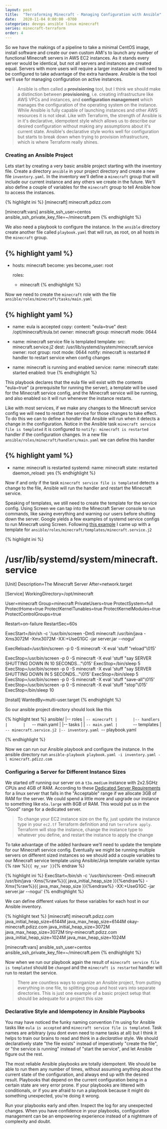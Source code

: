 ```yaml
---
layout: post
title:  "Terraforming Minecraft - Managing Configuration with Ansible"
date:   2020-11-04 0:00:00 -0700
categories: devops ansible linux minecraft
series: minecraft-terraform
order: 4
---
```


So we have the makings of a pipeline to take a minimal CentOS image, install software and create our own custom AMI's to launch any number of functional Minecraft servers in AWS EC2 instances. As it stands every server would be identical, but not all servers and instances are created equal. Servers with more users will require a larger instance and will need to be configured to take advantage of the extra hardware. Ansible is the tool we'll use for managing configuration on active instances.

> Ansible is often called a **provisioning** tool, but I think we should make a distinction between **provisioning**, i.e. creating infrastructure like AWS VPCs and instances, and **configuration management** which manages the configuration of the operating system on the instance. While Ansible is fully capable of launching instances and other AWS resources it is not ideal. Like with Terraform, the strength of Ansible is in it's declarative, idempotent style which allows us to describe our desired configuration without making any assumptions about it's current state. Ansible's declarative style works well for configuration but starts to break down when trying to provision infrastructure, which is where Terraform really shines.

### Creating an Ansible Project

Lets start by creating a very basic ansible project starting with the inventory file. Create a directory `ansible` in your project directory and create a new file `inventory.yaml`. In the inventory we'll define a `minecraft` group that will include our current instance and any others we create in the future. We'll also define a couple of variables for the `minecraft` group to tell Ansible how to access the instances.

{% highlight ini %}
[minecraft]
minecraft.pdizz.com

[minecraft:vars]
ansible_ssh_user=centos 
ansible_ssh_private_key_file=~/minecraft.pem
{% endhighlight %}

We also need a playbook to configure the instance. In the `ansible` directory create another file called `playbook.yaml` that will run, as root, on all hosts in the `minecraft` group.

{% highlight yaml %}
---
- hosts: minecraft
  become: yes
  become_user: root

  roles:
    - minecraft
{% endhighlight %}

Now we need to create the `minecraft` role with the file `ansible/roles/minecraft/tasks/main.yaml`

{% highlight yaml %}
---
- name: eula is accepted
  copy:
    content: "eula=true"
    dest: /opt/minecraft/eula.txt
    owner: minecraft
    group: minecraft
    mode: 0644

- name: minecraft service file is templated
  template:
    src: minecraft.service.j2
    dest: /usr/lib/systemd/system/minecraft.service
    owner: root
    group: root
    mode: 0644
  notify: minecraft is restarted # handler to restart service when config changes

- name: minecraft is running and enabled
  service:
    name: minecraft
    state: started
    enabled: true
{% endhighlight %}

This playbook declares that the eula file will exist with the contents "eula=true" (a prerequisite for running the server), a template will be used for the Minecraft service config, and the Minecraft service will be running, and also enabled so it will run whenever the instance restarts.

Like with most services, if we make any changes to the Minecraft service config we will need to restart the service for those changes to take effect. To do this we can to define a *handler* that Ansible will run when it detects a change in the configuration. Notice in the Ansible task `minecraft service file is templated` it is configured to `notify: minecraft is restarted` handler if the configuration changes. In a new file `ansible/roles/minecraft/handlers/main.yaml` we can define this handler

{% highlight yaml %}
---
- name: minecraft is restarted
  systemd:
    name: minecraft
    state: restarted
    daemon_reload: yes
{% endhighlight %}

Now if and only if the task `minecraft service file is templated` detects a change to the file, Ansible will run the handler and restart the Minecraft service. 

Speaking of templates, we still need to create the template for the service config. Using Screen we can tap into the Minecraft Server console to run commands, like saving everything and warning our users before shutting down the server. Google yields a few examples of systemd service configs to run Minecraft using Screen. Following [this example](https://minecraft.gamepedia.com/Tutorials/Server_startup_script) I came up with a template for `ansible/roles/minecraft/templates/minecraft.service.j2`

{% highlight ini %}
# /usr/lib/systemd/system/minecraft.service
[Unit]
Description=The Minecraft Server
After=network.target

[Service]
WorkingDirectory=/opt/minecraft

User=minecraft
Group=minecraft
PrivateUsers=true
ProtectSystem=full
ProtectHome=true
ProtectKernelTunables=true
ProtectKernelModules=true
ProtectControlGroups=true

Restart=on-failure
RestartSec=60s

ExecStart=/bin/sh -c '/usr/bin/screen -DmS minecraft /usr/bin/java -Xms3072M -Xmx3072M -XX:+UseG1GC -jar server.jar --nogui'

ExecReload=/usr/bin/screen -p 0 -S minecraft -X eval 'stuff "reload"\\015'

ExecStop=/usr/bin/screen -p 0 -S minecraft -X eval 'stuff "say SERVER SHUTTING DOWN IN 10 SECONDS..."\015'
ExecStop=/bin/sleep 5
ExecStop=/usr/bin/screen -p 0 -S minecraft -X eval 'stuff "say SERVER SHUTTING DOWN IN 5 SECONDS..."\015'
ExecStop=/bin/sleep 5
ExecStop=/usr/bin/screen -p 0 -S minecraft -X eval 'stuff "save-all"\015'
ExecStop=/usr/bin/screen -p 0 -S minecraft -X eval 'stuff "stop"\015'
ExecStop=/bin/sleep 10

[Install]
WantedBy=multi-user.target
{% endhighlight %}

So our ansible project directory should look like this

{% highlight text %}
ansible/
|-- roles
|   `-- minecraft
|       |-- handlers
|       |   `-- main.yaml
|       |-- tasks
|       |   `-- main.yaml
|       `-- templates
|           `-- minecraft.service.j2
|-- inventory.yaml
`-- playbook.yaml

{% endhighlight %}

Now we can run our Ansible playbook and configure the instance. In the ansible directory run `ansible-playbook playbook.yaml -i inventory.yaml -l minecraft.pdizz.com`

### Configuring a Server for Different Instance Sizes

We started off running our server on a `t3a.medium` instance with 2x2.5GHz CPUs and 4GB of RAM. According to these [Dedicated Server Requirements](https://minecraft.gamepedia.com/Server/Requirements/Dedicated) for a linux server that falls in the "Acceptable" range if we allocate 3GB of RAM for the server. We could spend a little more and upgrade our instance to something like `m5a.large` with 8GB of RAM. This would put us in the "Good" range for a dedicated server.

> To change your EC2 instance size on the fly, just update the instance type in your `ec2.tf` Terraform definition and run `terraform apply`. Terraform will stop the instance, change the instance type to whatever you define, and restart the instance to apply the change

To take advantage of the added hardware we'll need to update the template for our Minecraft service config. Eventually we might be running multiple servers on different sized instances so we should add a couple variables to our Minecraft service template using Ansible/Jinja template variable syntax {% raw %}`{{ my_var }}`{% endraw %}

{% highlight ini %}
ExecStart=/bin/sh -c '/usr/bin/screen -DmS minecraft /usr/bin/java -Xms{%raw%}{{ java_initial_heap_size }}{%endraw%} -Xmx{%raw%}{{ java_max_heap_size }}{%endraw%} -XX:+UseG1GC -jar server.jar --nogui'
{% endhighlight %}

We can define different values for these variables for each host in our Ansible inventory.

{% highlight text %}
[minecraft]
minecraft.pdizz.com      java_initial_heap_size=6144M java_max_heap_size=6144M
okay-minecraft.pdizz.com java_initial_heap_size=3072M java_max_heap_size=3072M
tiny-minecraft.pdizz.com java_initial_heap_size=1024M java_max_heap_size=1024M

[minecraft:vars]
ansible_ssh_user=centos 
ansible_ssh_private_key_file=~/minecraft.pem
{% endhighlight %}

Now when we run our playbook again the result of `minecraft service file is templated` should be `changed` and the `minecraft is restarted` handler will run to restart the service.

> There are countless ways to organize an Ansible project, from putting everything in one file, to splitting group and host vars into separate directories. This is just one example of a basic project setup that should be adequate for a project this size

### Declarative Style and Idempotency in Ansible Playbooks

You may have noticed the funky naming convention I'm using for Ansible tasks like `eula is accepted` and `minecraft service file is templated`. Task names are arbitrary (you dont even need to name tasks at all) but I think it helps to train our brains to read and think in a *declarative* style. We should declaratively state "the file exists" instead of imperatively "create the file", or "the service is running" instead of "start the service", and let Ansible figure out the rest. 

The most reliable Ansible playbooks are totally idempotent. We should be able to run them any number of times, without assuming anything about the current state of the configuration, and always end up with the desired result. Playbooks that depend on the current configuration being in a certain state are very error prone. If your playbooks are littered with conditionals, or if you are afraid to run a playbook because it might do something unexpected, you're doing it wrong.

Run your playbooks early and often. Inspect the log for any unexpected changes. When you have confidence in your playbooks, configuration management can be an empowering experience instead of a nightmare of complexity and doubt.
